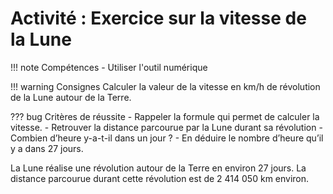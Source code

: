 # Activité : Exercice sur la vitesse de la Lune



!!! note Compétences
    - Utiliser l'outil numérique

!!! warning Consignes
    Calculer la valeur de la vitesse en km/h de révolution de la Lune autour de la Terre.
    
??? bug Critères de réussite
    - Rappeler la formule qui permet de calculer la vitesse.
    - Retrouver la distance parcourue par la Lune durant sa révolution
    - Combien d’heure y-a-t-il dans un jour ?
    - En déduire le nombre d’heure qu’il y a dans 27 jours.



La Lune réalise une révolution autour de la Terre en environ 27 jours. La distance parcourue durant cette révolution est de 2 414 050 km environ. 
